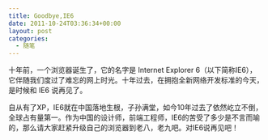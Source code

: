```yaml
---
title: Goodbye,IE6
date: 2011-10-24T03:36:34+00:00
layout: post
categories:
  - 随笔
---
```


十年前，一个浏览器诞生了，它的名字是 Internet Explorer 6（以下简称IE6），它伴随我们度过了难忘的网上时光。十年过去，在拥抱全新网络开发标准的今天，是时候和 IE6 说再见了。

自从有了XP，IE6就在中国落地生根，子孙满堂，如今10年过去了依然屹立不倒，全球占有量第一。作为中国的设计师，前端工程师，IE6的苦受了多少是不言而喻的，那么请大家赶紧升级自己的浏览器到老八，老九吧。对IE6说再见吧！